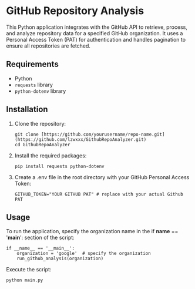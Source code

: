 # GitHub Repository Analysis

This Python application integrates with the GitHub API to retrieve, process, and analyze repository data for a specified GitHub organization. It uses a Personal Access Token (PAT) for authentication and handles pagination to ensure all repositories are fetched.

## Requirements
- Python
- `requests` library
- `python-dotenv` library

## Installation
1. Clone the repository:
   ```
   git clone [https://github.com/yourusername/repo-name.git](https://github.com/lzwxxx/GithubRepoAnalyzer.git)
   cd GithubRepoAnalyzer
   ```

2. Install the required packages:
    ```
    pip install requests python-dotenv
    ```

3. Create a .env file in the root directory with your GitHub Personal Access Token:
    ```
    GITHUB_TOKEN="YOUR GITHUB PAT" # replace with your actual Github PAT
    ```

## Usage
To run the application, specify the organization name in the if __name__ == '__main__': section of the script:
```
if __name__ == '__main__':
    organization = 'google'  # specify the organization
    run_github_analysis(organization)
```

Execute the script:
```
python main.py
```
